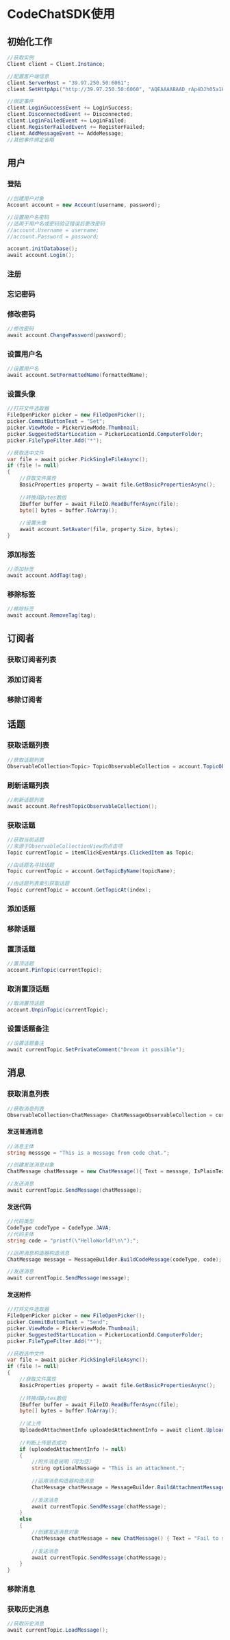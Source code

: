 # **CodeChatSDK使用**

 

## **初始化工作**

```C#
//获取实例
Client client = Client.Instance;

//配置客户端信息
client.ServerHost = "39.97.250.50:6061";
client.SetHttpApi("http://39.97.250.50:6060", "AQEAAAABAAD_rAp4DJh05a1HAwFT3A6K");

//绑定事件
client.LoginSuccessEvent += LoginSuccess;
client.DisconnectedEvent += Disconnected;
client.LoginFailedEvent += LoginFailed;
client.RegisterFailedEvent += RegisterFailed;
client.AddMessageEvent += AddeMessage;
//其他事件绑定省略
```



## **用户**

### **登陆**

```c#
//创建用户对象
Account account = new Account(username, password);

//设置用户名密码
//适用于用户名或密码验证错误后更改密码
//account.Username = username;
//account.Password = password;

account.initDatabase();
await account.Login();
```



### 注册



### **忘记密码**



### **修改密码**

```c#
//修改密码
await account.ChangePassword(password);
```



### **设置用户名**

```c#
//设置用户名
await account.SetFormattedName(formattedName);
```



### **设置头像**

```c#
//打开文件选取器
FileOpenPicker picker = new FileOpenPicker();
picker.CommitButtonText = "Set";
picker.ViewMode = PickerViewMode.Thumbnail;
picker.SuggestedStartLocation = PickerLocationId.ComputerFolder;
picker.FileTypeFilter.Add("*");

//获取选中文件
var file = await picker.PickSingleFileAsync();
if (file != null)
{
    //获取文件属性
    BasicProperties property = await file.GetBasicPropertiesAsync();
    
    //转换成Bytes数组
    IBuffer buffer = await FileIO.ReadBufferAsync(file);
    byte[] bytes = buffer.ToArray();
    
    //设置头像
    await account.SetAvator(file, property.Size, bytes);
}
```



### **添加标签**

```c#
//添加标签
await account.AddTag(tag);
```



### **移除标签**

```c#
//移除标签
await account.RemoveTag(tag);
```

## **订阅者**

### **获取订阅者列表**



### **添加订阅者**



### **移除订阅者**

## **话题**

### **获取话题列表**

```c#
//获取话题列表
ObservableCollection<Topic> TopicObservableCollection = account.TopicObservableCollection;
```



### **刷新话题列表**

```c#
//刷新话题列表
await account.RefreshTopicObservableCollection();
```



### **获取话题**

```c#
//获取当前话题
//来源于ObservableCollectionView的点击项
Topic currentTopic = itemClickEventArgs.ClickedItem as Topic;

//由话题名寻找话题
Topic currentTopic = account.GetTopicByName(topicName);

//由话题列表索引获取话题
Topic currentTopic = account.GetTopicAt(index);
```



### **添加话题**





### **移除话题**





### **置顶话题**

```c#
//置顶话题
account.PinTopic(currentTopic);
```



### **取消置顶话题**

```c#
//取消置顶话题
account.UnpinTopic(currentTopic);
```



### **设置话题备注**

```c#
//设置话题备注
await currentTopic.SetPrivateComment("Dream it possible");
```

## **消息**

### **获取消息列表**

```c#
//获取消息列表
ObservableCollection<ChatMessage> ChatMessageObservableCollection = currentTopic.MessageObservableCollection;
```



#### **发送普通消息**

```C#
//消息主体
string messsge = "This is a message from code chat.";

//创建发送消息对象
ChatMessage chatMessage = new ChatMessage(){ Text = messsge, IsPlainText = true };

//发送消息
await currentTopic.SendMessage(chatMessage);
```



#### **发送代码**

```c#
//代码类型
CodeType codeType = CodeType.JAVA;
//代码主体
string code = "printf(\"HelloWorld!\n\");";

//运用消息构造器构造消息
ChatMessage message = MessageBuilder.BuildCodeMessage(codeType, code);

//发送消息
await currentTopic.SendMessage(message);
```



#### **发送附件**

```c#
//打开文件选取器
FileOpenPicker picker = new FileOpenPicker();
picker.CommitButtonText = "Send";
picker.ViewMode = PickerViewMode.Thumbnail;
picker.SuggestedStartLocation = PickerLocationId.ComputerFolder;
picker.FileTypeFilter.Add("*");

//获取选中文件
var file = await picker.PickSingleFileAsync();
if (file != null)
{
    //获取文件属性
    BasicProperties property = await file.GetBasicPropertiesAsync();
    
	//转换成Bytes数组
    IBuffer buffer = await FileIO.ReadBufferAsync(file);
    byte[] bytes = buffer.ToArray();
    
    //试上传
    UploadedAttachmentInfo uploadedAttachmentInfo = await client.Upload(file, property.Size, bytes);
    
    //判断上传是否成功
    if (uploadedAttachmentInfo != null)
    {
        //附件消息说明（可为空）
        string optionalMessage = "This is an attachment.";
        
        //运用消息构造器构造消息
        ChatMessage chatMessage = MessageBuilder.BuildAttachmentMessage(uploadedAttachmentInfo, optionalMessage);
        
        //发送消息
	    await currentTopic.SendMessage(chatMessage);
	}
	else
	{
        //创建发送消息对象
	    ChatMessage chatMessage = new ChatMessage() { Text = "Fail to send.", IsPlainText = true };
        
        //发送消息
        await currentTopic.SendMessage(chatMessage);
    }
}
```



### **移除消息**





### **获取历史消息**

```c#
//获取历史消息
await currentTopic.LoadMessage();
```

